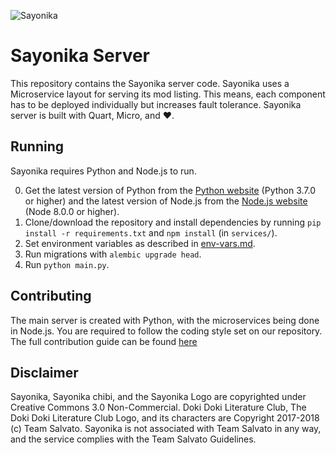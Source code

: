 ![Sayonika](https://media.discordapp.net/attachments/373669252554686464/458045399563763775/sayonika.png?width=430&height=430)

# Sayonika Server

This repository contains the Sayonika server code.
Sayonika uses a Microservice layout for serving its mod listing. This means, each component has to be deployed individually but increases fault tolerance.
Sayonika server is built with Quart, Micro, and ❤️.

## Running

Sayonika requires Python and Node.js to run.

0. Get the latest version of Python from the [Python website](https://python.org) (Python 3.7.0 or higher) and the latest version of Node.js from the [Node.js website](https://nodejs.org) (Node 8.0.0 or higher).
1. Clone/download the repository and install dependencies by running `pip install -r requirements.txt` and `npm install` (in `services/`).
2. Set environment variables as described in [env-vars.md](./env-vars.md).
3. Run migrations with `alembic upgrade head`.
4. Run `python main.py`.

## Contributing

The main server is created with Python, with the microservices being done in Node.js. You are required to follow the coding style set on our repository.
The full contribution guide can be found [here](CONTRIBUTING.md)

## Disclaimer

Sayonika, Sayonika chibi, and the Sayonika Logo are copyrighted under Creative Commons 3.0 Non-Commercial.
Doki Doki Literature Club, The Doki Doki Literature Club Logo, and its characters are Copyright 2017-2018 (c) Team Salvato.
Sayonika is not associated with Team Salvato in any way, and the service complies with the Team Salvato Guidelines.
